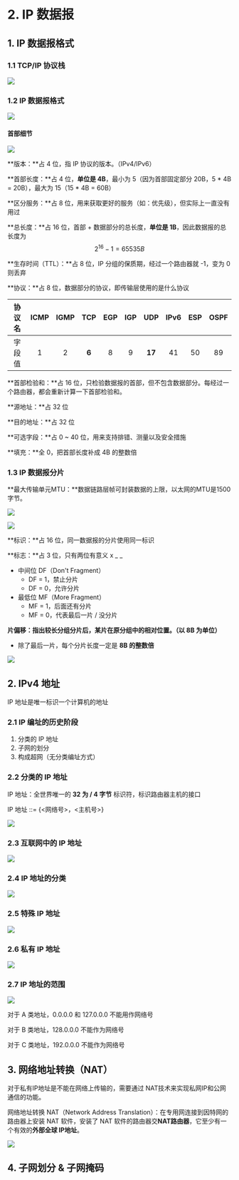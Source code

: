 # 2. IP 数据报

## 1. IP 数据报格式

### 1.1 TCP/IP 协议栈

![](../.gitbook/assets/image%20%2896%29.png)

### 1.2 IP 数据报格式

![](../.gitbook/assets/image%20%28118%29.png)

#### 首部细节

![](../.gitbook/assets/image%20%28113%29.png)

**版本：**占 4 位，指 IP 协议的版本。（IPv4/IPv6）

**首部长度：**占 4 位，**单位是 4B**，最小为 5（因为首部固定部分 20B，5 \* 4B = 20B），最大为 15（15 \* 4B = 60B）

**区分服务：**占 8 位，用来获取更好的服务（如：优先级），但实际上一直没有用过

**总长度：**占 16 位，首部 + 数据部分的总长度，**单位是 1B**，因此数据报的总长度为 $$2^{16} - 1 = 65535 B$$ 

**生存时间（TTL）：**占 8 位，IP 分组的保质期，经过一个路由器就 -1，变为 0 则丢弃

**协议：**占 8 位，数据部分的协议，即传输层使用的是什么协议

| 协议名 | ICMP | IGMP | TCP | EGP | IGP | UDP | IPv6 | ESP | OSPF |
| :---: | :---: | :---: | :---: | :---: | :---: | :---: | :---: | :---: | :---: |
| 字段值 | 1 | 2 | **6** | 8 | 9 | **17** | 41 | 50 | 89 |

**首部检验和：**占 16 位，只检验数据报的首部，但不包含数据部分。每经过一个路由器，都会重新计算一下首部检验和。

**源地址：**占 32 位

**目的地址：**占 32 位

**可选字段：**占 0 ~ 40 位，用来支持排错、测量以及安全措施

**填充：**全 0，把首部长度补成 4B 的整数倍

### 1.3 IP 数据报分片

**最大传输单元MTU：**数据链路层帧可封装数据的上限，以太网的MTU是1500字节。

![](../.gitbook/assets/image%20%2894%29.png)

![](../.gitbook/assets/image%20%2892%29.png)

**标识：**占 16 位，同一数据报的分片使用同一标识

**标志：**占 3 位，只有两位有意义 x \_ \_

* 中间位 DF（Don't Fragment）
  * DF = 1，禁止分片
  * DF = 0，允许分片
* 最低位 MF（More Fragment）
  * MF = 1，后面还有分片
  * MF = 0，代表最后一片 / 没分片

**片偏移：**指出较长分组分片后，某片在原分组中的相对位置。**（以 8B 为单位）**

* 除了最后一片，每个分片长度一定是 **8B 的整数倍**

![](../.gitbook/assets/image%20%2868%29.png)

## 2. IPv4 地址

IP 地址是唯一标识一个计算机的地址

### 2.1 IP 编址的历史阶段

1. 分类的 IP 地址
2. 子网的划分
3. 构成超网（无分类编址方式）

### 2.2 分类的 IP 地址

IP 地址：全世界唯一的 **32 为 / 4 字节** 标识符，标识路由器主机的接口

IP 地址 ::= {&lt;网络号&gt;，&lt;主机号&gt;}

![](../.gitbook/assets/image%20%28147%29.png)

### 2.3 互联网中的 IP 地址

![](../.gitbook/assets/image%20%28151%29.png)

### 2.4 IP 地址的分类

![](../.gitbook/assets/image%20%28148%29.png)

### 2.5 特殊 IP 地址

![](../.gitbook/assets/image%20%28152%29.png)

### 2.6 私有 IP 地址

![](../.gitbook/assets/image%20%28150%29.png)

### 2.7 IP 地址的范围

![](../.gitbook/assets/image%20%28146%29.png)

对于 A 类地址，0.0.0.0 和 127.0.0.0 不能用作网络号

对于 B 类地址，128.0.0.0 不能作为网络号

对于 C 类地址，192.0.0.0 不能作为网络号

## 3. 网络地址转换（NAT）

对于私有IP地址是不能在网络上传输的，需要通过 NAT技术来实现私网IP和公网通信的功能。

网络地址转换 NAT（Network Address Translation）：在专用网连接到因特网的路由器上安装 NAT 软件，安装了 NAT 软件的路由器交**NAT路由器**，它至少有一个有效的**外部全球 IP地址**。

![](../.gitbook/assets/image%20%28149%29.png)

## 4. 子网划分 & 子网掩码

